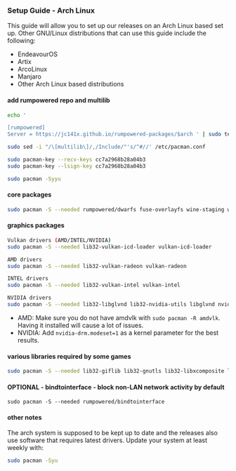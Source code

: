 ### Setup Guide - Arch Linux

This guide will allow you to set up our releases on an Arch Linux based set up. Other GNU/Linux distributions that can use this guide include the following:
*   EndeavourOS
*   Artix
*   ArcoLinux
*   Manjaro
*   Other Arch Linux based distributions


#### add rumpowered repo and multilib
```sh
echo '

[rumpowered]
Server = https://jc141x.github.io/rumpowered-packages/$arch ' | sudo tee -a /etc/pacman.conf

sudo sed -i "/\[multilib\]/,/Include/"'s/^#//' /etc/pacman.conf

sudo pacman-key --recv-keys cc7a2968b28a04b3
sudo pacman-key --lsign-key cc7a2968b28a04b3

sudo pacman -Syyu
```

#### core packages
```sh
sudo pacman -S --needed rumpowered/dwarfs fuse-overlayfs wine-staging wine-mono openssl-1.1
```

#### graphics packages
```sh
Vulkan drivers (AMD/INTEL/NVIDIA)
sudo pacman -S --needed lib32-vulkan-icd-loader vulkan-icd-loader 
```
```sh
AMD drivers
sudo pacman -S --needed lib32-vulkan-radeon vulkan-radeon
```
```sh
INTEL drivers
sudo pacman -S --needed lib32-vulkan-intel vulkan-intel
```
```sh
NVIDIA drivers
sudo pacman -S --needed lib32-libglvnd lib32-nvidia-utils libglvnd nvidia
```
- AMD: Make sure you do not have amdvlk with `sudo pacman -R amdvlk`. Having it installed will cause a lot of issues.
- NVIDIA: Add `nvidia-drm.modeset=1` as a kernel parameter for the best results.

#### various libraries required by some games
```sh
sudo pacman -S --needed lib32-giflib lib32-gnutls lib32-libxcomposite lib32-libxinerama lib32-libxslt lib32-mpg123 lib32-v4l-utils lib32-alsa-lib lib32-alsa-plugins lib32-libpulse lib32-openal lib32-zlib giflib libgphoto2 libxcrypt-compat zlib gst-plugins-base gst-plugins-good gst-plugins-ugly gst-plugins-bad gstreamer-vaapi gst-libav
```

#### OPTIONAL - bindtointerface - block non-LAN network activity by default
```
sudo pacman -S --needed rumpowered/bindtointerface
```

#### other notes

The arch system is supposed to be kept up to date and the releases also use software that requires latest drivers. Update your system at least weekly with:
```sh
sudo pacman -Syu
```
